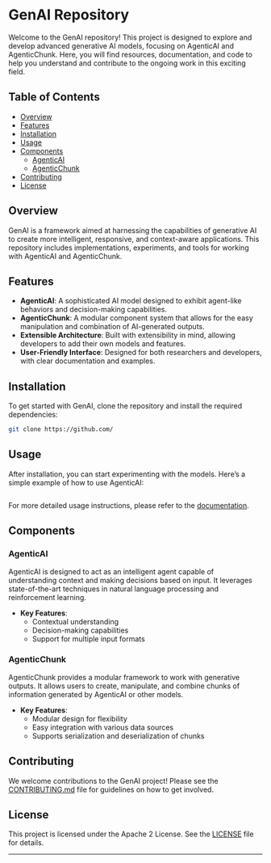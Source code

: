 # GenAI Repository

Welcome to the GenAI repository! This project is designed to explore and develop advanced generative AI models, focusing on AgenticAI and AgenticChunk. Here, you will find resources, documentation, and code to help you understand and contribute to the ongoing work in this exciting field.

## Table of Contents

- [Overview](#overview)
- [Features](#features)
- [Installation](#installation)
- [Usage](#usage)
- [Components](#components)
  - [AgenticAI](#agenticai)
  - [AgenticChunk](#agenticchunk)
- [Contributing](#contributing)
- [License](#license)

## Overview

GenAI is a framework aimed at harnessing the capabilities of generative AI to create more intelligent, responsive, and context-aware applications. This repository includes implementations, experiments, and tools for working with AgenticAI and AgenticChunk.

## Features

- **AgenticAI**: A sophisticated AI model designed to exhibit agent-like behaviors and decision-making capabilities.
- **AgenticChunk**: A modular component system that allows for the easy manipulation and combination of AI-generated outputs.
- **Extensible Architecture**: Built with extensibility in mind, allowing developers to add their own models and features.
- **User-Friendly Interface**: Designed for both researchers and developers, with clear documentation and examples.

## Installation

To get started with GenAI, clone the repository and install the required dependencies:

```bash
git clone https://github.com/
```

## Usage

After installation, you can start experimenting with the models. Here’s a simple example of how to use AgenticAI:

```python

```

For more detailed usage instructions, please refer to the [documentation](docs/).

## Components

### AgenticAI

AgenticAI is designed to act as an intelligent agent capable of understanding context and making decisions based on input. It leverages state-of-the-art techniques in natural language processing and reinforcement learning.

- **Key Features**:
  - Contextual understanding
  - Decision-making capabilities
  - Support for multiple input formats

### AgenticChunk

AgenticChunk provides a modular framework to work with generative outputs. It allows users to create, manipulate, and combine chunks of information generated by AgenticAI or other models.

- **Key Features**:
  - Modular design for flexibility
  - Easy integration with various data sources
  - Supports serialization and deserialization of chunks

## Contributing

We welcome contributions to the GenAI project! Please see the [CONTRIBUTING.md](CONTRIBUTING.md) file for guidelines on how to get involved.

## License

This project is licensed under the Apache 2 License. See the [LICENSE](LICENSE) file for details.

---
